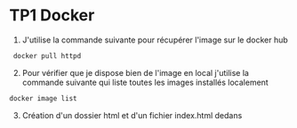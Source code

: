 
# TP1 Docker

1. J'utilise la commande suivante pour récupérer l'image sur le docker hub
```bash
 docker pull httpd
```

2. Pour vérifier que je dispose bien de l'image en local j'utilise la commande suivante qui liste toutes les images installés localement
```bash
docker image list
```

3. Création d'un dossier html et d'un fichier index.html dedans